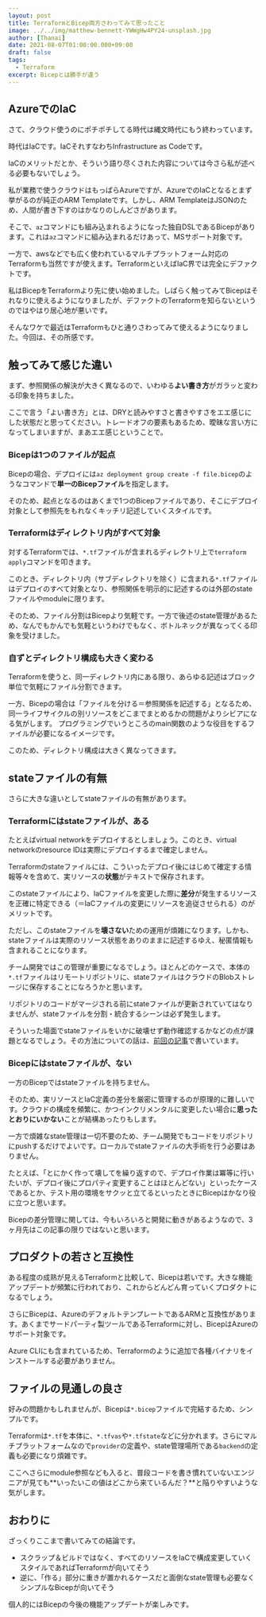 ```yaml
---
layout: post
title: TerraformとBicep両方さわってみて思ったこと
image: ../../img/matthew-bennett-YWWgHw4PY24-unsplash.jpg
author: [Thanai]
date: 2021-08-07T01:00:00.000+09:00
draft: false
tags:
  - Terraform
excerpt: Bicepとは勝手が違う
---
```


## AzureでのIaC

さて、クラウド使うのにポチポチしてる時代は縄文時代にもう終わっています。

時代はIaCです。IaCそれすなわちInfrastructure as Codeです。

IaCのメリットだとか、そういう語り尽くされた内容については今さら私が述べる必要もないでしょう。

私が業務で使うクラウドはもっぱらAzureですが、AzureでのIaCとなるとまず挙がるのが純正のARM Templateです。しかし、ARM TemplateはJSONのため、人間が書き下すのはかなりのしんどさがあります。

そこで、`az`コマンドにも組み込まれるようになった独自DSLであるBicepがあります。これは`az`コマンドに組み込まれるだけあって、MSサポート対象です。

一方で、awsなどでも広く使われているマルチプラットフォーム対応のTerraformも当然ですが使えます。TerraformといえばIaC界では完全にデファクトです。

私はBicepをTerraformより先に使い始めました。しばらく触ってみてBicepはそれなりに使えるようになりましたが、デファクトのTerraformを知らないというのではやはり居心地が悪いです。

そんなワケで最近はTerraformもひと通りさわってみて使えるようになりました。今回は、その所感です。

## 触ってみて感じた違い

まず、参照関係の解決が大きく異なるので、いわゆる**よい書き方**がガラッと変わる印象を持ちました。

ここで言う「よい書き方」とは、DRYと読みやすさと書きやすさをエエ感じにした状態だと思ってください。トレードオフの要素もあるため、曖昧な言い方になってしまいますが、まあエエ感じということで。

### Bicepは1つのファイルが起点

Bicepの場合、デプロイには`az deployment group create -f file.bicep`のようなコマンドで**単一のBicepファイル**を指定します。

そのため、起点となるのはあくまで1つのBicepファイルであり、そこにデプロイ対象として参照先をもれなくキッチリ記述していくスタイルです。

### Terraformはディレクトリ内がすべて対象

対するTerraformでは、`*.tf`ファイルが含まれるディレクトリ上で`terraform apply`コマンドを叩きます。

このとき、ディレクトリ内（サブディレクトリを除く）に含まれる`*.tf`ファイルはデプロイのすべて対象となり、参照関係を明示的に記述するのは外部のstateファイルやmoduleに限ります。

そのため、ファイル分割はBicepより気軽です。一方で後述のstate管理があるため、なんでもかんでも気軽というわけでもなく、ボトルネックが異なってくる印象を受けました。

### 自ずとディレクトリ構成も大きく変わる

Terraformを使うと、同一ディレクトリ内にある限り、あらゆる記述はブロック単位で気軽にファイル分割できます。

一方、Bicepの場合は「ファイルを分ける＝参照関係を記述する」となるため、同一ライフサイクルの別リソースをどこまでまとめるかの問題がよりシビアになる気がします。
プログラミングでいうところのmain関数のような役目をするファイルが必要になるイメージです。

このため、ディレクトリ構成は大きく異なってきます。

## stateファイルの有無

さらに大きな違いとしてstateファイルの有無があります。

### Terraformにはstateファイルが、ある

たとえばvirtual networkをデプロイするとしましょう。このとき、virtual networkのresource IDは実際にデプロイするまで確定しません。

Terraformのstateファイルには、こういったデプロイ後にはじめて確定する情報等々を含めて、実リソースの**状態**がテキストで保存されます。

このstateファイルにより、IaCファイルを変更した際に**差分**が発生するリソースを正確に特定できる（＝IaCファイルの変更にリソースを追従させられる）のがメリットです。

ただし、このstateファイルを**壊さない**ための運用が煩雑になります。しかも、stateファイルは実際のリソース状態をありのままに記述するゆえ、秘匿情報も含まれることになります。

チーム開発ではこの管理が重要になるでしょう。ほとんどのケースで、本体の`*.tf`ファイルはリモートリポジトリに、stateファイルはクラウドのBlobストレージに保存することになろうかと思います。

リポジトリのコードがマージされる前にstateファイルが更新されていてはなりませんが、stateファイルを分割・統合するシーンは必ず発生します。

そういった場面でstateファイルをいかに破壊せず動作確認するかなどの点が課題となるでしょう。その方法についての話は、[前回の記事](https://dev.thanaism.com/2021/08/dividing-terraform-state/)で書いています。

### Bicepにはstateファイルが、ない

一方のBicepではstateファイルを持ちません。

そのため、実リソースとIaC定義の差分を厳密に管理するのが原理的に難しいです。クラウドの構成を頻繁に、かつインクリメンタルに変更したい場合に**思ったとおりにいかない**ことが結構あったりもします。

一方で煩雑なstate管理は一切不要のため、チーム開発でもコードをリポジトリにpushするだけでよいです。ローカルでstateファイルの大手術を行う必要はありません。

たとえば、「とにかく作って壊してを繰り返すので、デプロイ作業は冪等に行いたいが、デプロイ後にプロパティ変更することはほとんどない」といったケースであるとか、テスト用の環境をサクッと立てるといったときにBicepはかなり役に立つと思います。

Bicepの差分管理に関しては、今もいろいろと開発に動きがあるようなので、3ヶ月先はこの記事の限りではないと思います。

## プロダクトの若さと互換性

ある程度の成熟が見えるTerraformと比較して、Bicepは若いです。大きな機能アップデートが頻繁に行われており、これからどんどん育っていくプロダクトになるでしょう。

さらにBicepは、AzureのデフォルトテンプレートであるARMと互換性があります。あくまでサードパーティ製ツールであるTerraformに対し、BicepはAzureのサポート対象です。

Azure CLIにも含まれているため、Terraformのように追加で各種バイナリをインストールする必要がありません。

## ファイルの見通しの良さ

好みの問題かもしれませんが、Bicepは`*.bicep`ファイルで完結するため、シンプルです。

Terraformは`*.tf`を本体に、`*.tfvas`や`*.tfstate`などに分かれます。さらにマルチプラットフォームなので`provider`の定義や、state管理場所である`backend`の定義も必要になり煩雑です。

ここへさらにmodule参照なども入ると、普段コードを書き慣れていないエンジニアが見ても**いったいこの値はどこから来ているんだ？**と陥りやすいような気がします。

## おわりに

ざっくりここまで書いてみての結論です。

- スクラップ＆ビルドではなく、すべてのリソースをIaCで構成変更していくスタイルであればTerraformが向いてそう
- 逆に、「作る」部分に重きが置かれるケースだと面倒なstate管理も必要なくシンプルなBicepが向いてそう

個人的にはBicepの今後の機能アップデートが楽しみです。

